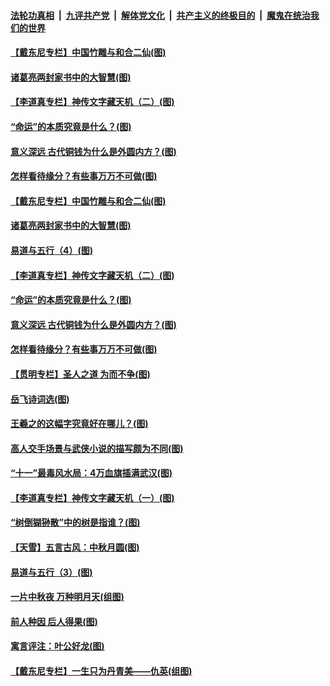 

####  [法轮功真相](../../../../basic/blob/master/README.md?t=10090502) &nbsp;|&nbsp; [九评共产党](../../../../9ping.md/blob/master/README.md?t=10090502) &nbsp;|&nbsp; [解体党文化](../../../../jtdwh.md/blob/master/README.md?t=10090502)  &nbsp;|&nbsp; [共产主义的终极目的](../../../../gczydzjmd.md/blob/master/README.md?t=10090502) &nbsp;|&nbsp; [魔鬼在统治我们的世界](../../../../mgztzwmdsj.md/blob/master/README.md?t=10090502) 

#### [【戴东尼专栏】中国竹雕与和合二仙(图)](../pages/p7/942487.md?t=10090502) 

#### [诸葛亮两封家书中的大智慧(图)](../pages/p7/948381.md?t=10090502) 

#### [【李道真专栏】神传文字藏天机（二）(图)](../pages/p7/948165.md?t=10090502) 

#### [“命运”的本质究竟是什么？(图)](../pages/p7/948374.md?t=10090502) 

#### [意义深远 古代铜钱为什么是外圆内方？(图)](../pages/p7/948341.md?t=10090502) 

#### [怎样看待缘分？有些事万万不可做(图)](../pages/p7/948326.md?t=10090502) 

#### [【戴东尼专栏】中国竹雕与和合二仙(图)](../pages/p7/942487.md?t=10090502) 

#### [诸葛亮两封家书中的大智慧(图)](../pages/p7/948381.md?t=10090502) 

#### [易道与五行（4）(图)](../pages/p7/948370.md?t=10090502) 

#### [【李道真专栏】神传文字藏天机（二）(图)](../pages/p7/948165.md?t=10090502) 

#### [“命运”的本质究竟是什么？(图)](../pages/p7/948374.md?t=10090502) 

#### [意义深远 古代铜钱为什么是外圆内方？(图)](../pages/p7/948341.md?t=10090502) 

#### [怎样看待缘分？有些事万万不可做(图)](../pages/p7/948326.md?t=10090502) 

#### [【贯明专栏】圣人之道 为而不争(图)](../pages/p7/947873.md?t=10090502) 

#### [岳飞诗词选(图)](../pages/p7/948131.md?t=10090502) 

#### [王羲之的这幅字究竟好在哪儿？(图)](../pages/p7/948269.md?t=10090502) 

#### [高人交手场景与武侠小说的描写颇为不同(图)](../pages/p7/948092.md?t=10090502) 

#### [“十一”最毒风水局：4万血旗插满武汉(图)](../pages/p7/948181.md?t=10090502) 

#### [【李道真专栏】神传文字藏天机（一）(图)](../pages/p7/947879.md?t=10090502) 

#### [“树倒猢狲散”中的树是指谁？(图)](../pages/p7/948015.md?t=10090502) 

#### [【天雪】五言古风：中秋月圆(图)](../pages/p7/948163.md?t=10090502) 

#### [易道与五行（3）(图)](../pages/p7/947856.md?t=10090502) 

#### [一片中秋夜 万种明月天(组图)](../pages/p7/947294.md?t=10090502) 

#### [前人种因 后人得果(图)](../pages/p7/948022.md?t=10090502) 

#### [寓言评注：叶公好龙(图)](../pages/p7/948018.md?t=10090502) 

#### [【戴东尼专栏】一生只为丹青美——仇英(组图)](../pages/p7/944023.md?t=10090502) 

